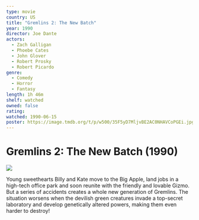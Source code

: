 ```yaml
---
type: movie
country: US
title: "Gremlins 2: The New Batch"
year: 1990
director: Joe Dante
actors:
  - Zach Galligan
  - Phoebe Cates
  - John Glover
  - Robert Prosky
  - Robert Picardo
genre:
  - Comedy
  - Horror
  - Fantasy
length: 1h 46m
shelf: watched
owned: false
rating:
watched: 1990-06-15
poster: https://image.tmdb.org/t/p/w500/35F5yD7MljvBE2AC0NHAVCoPGEi.jpg
---
```


# Gremlins 2: The New Batch (1990)

![](https://image.tmdb.org/t/p/w500/35F5yD7MljvBE2AC0NHAVCoPGEi.jpg)

Young sweethearts Billy and Kate move to the Big Apple, land jobs in a high-tech office park and soon reunite with the friendly and lovable Gizmo. But a series of accidents creates a whole new generation of Gremlins. The situation worsens when the devilish green creatures invade a top-secret laboratory and develop genetically altered powers, making them even harder to destroy!